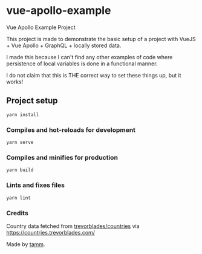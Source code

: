 # vue-apollo-example
Vue Apollo Example Project

This project is made to demonstrate the basic setup of a project with VueJS + Vue Apollo + GraphQL + locally stored data.

I made this because I can't find any other examples of code where persistence of local variables is done in a functional manner.

I do not claim that this is THE correct way to set these things up, but it works!

## Project setup
```
yarn install
```

### Compiles and hot-reloads for development
```
yarn serve
```

### Compiles and minifies for production
```
yarn build
```

### Lints and fixes files
```
yarn lint
```

### Credits
Country data fetched from [trevorblades/countries](https://github.com/trevorblades/countries) via https://countries.trevorblades.com/

Made by [tamm](https://github.com/tamm).
